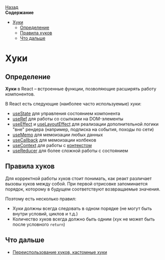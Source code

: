 <!-- START doctoc generated TOC please keep comment here to allow auto update -->
<!-- DON'T EDIT THIS SECTION, INSTEAD RE-RUN doctoc TO UPDATE -->
[Назад](README.md)<br />**Содержание**

- [Хуки](#%D1%85%D1%83%D0%BA%D0%B8)
  - [Определение](#%D0%BE%D0%BF%D1%80%D0%B5%D0%B4%D0%B5%D0%BB%D0%B5%D0%BD%D0%B8%D0%B5)
  - [Правила хуков](#%D0%BF%D1%80%D0%B0%D0%B2%D0%B8%D0%BB%D0%B0-%D1%85%D1%83%D0%BA%D0%BE%D0%B2)
  - [Что дальше](#%D1%87%D1%82%D0%BE-%D0%B4%D0%B0%D0%BB%D1%8C%D1%88%D0%B5)

<!-- END doctoc generated TOC please keep comment here to allow auto update -->

# Хуки

## Определение

**Хуки** в React – встроенные функции, позволяющие расширять работу компонентов. 

В React есть следующие (наиболее часто используемые) хуки:

* [useState](react-useState.md) для управления состоянием компонента
* [useRef](react-useRef.md) для работы со ссылками на DOM-элементы
* [useEffect](react-useEffect.md) и [useLayoutEffect](react-useEffect.md) для реализации дополнительной логики "вне" рендера (например, подписка на события, походы по сети)
* [useMemo](react-useMemo.md) для мемоизации любых данных
* [useCallback](react-useCallback.md) для мемоизации колбеков
* [useContext](react-useContext.md) для работы с [контекстом](react-context.md)
* [useReducer](react-useReducer.md) для более сложной работы с состоянием

## Правила хуков

Для корректной работы хуков стоит понимать, как реакт различает вызовы хуков между собой. При первой отрисовке запоминается порядок, которому в будущем соответствуют возвращаемые значения.

Поэтому есть несколько правил:

* Хуки должны всегда следовать в одном порядке (не могут быть внутри условий, циклов и т.д.)
* Количество хуков всегда должно быть одним (хук не может быть после условного `return`)

## Что дальше

* [Переиспользование хуков, кастомные хуки](react-custom-hooks.md)
